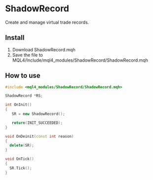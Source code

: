 # ShadowRecord
Create and manage virtual trade records.


## Install
1. Download ShadowRecord.mqh
2. Save the file to MQL4/Include/mql4_modules/ShadowRecord/ShadowRecord.mqh


## How to use
```cpp
#include <mql4_modules/ShadowRecord/ShadowRecord.mqh>

ShadowRecord *RS;

int OnInit()
{
   SR = new ShadowRecord();

   return(INIT_SUCCEEDED);
}

void OnDeinit(const int reason)
{
  delete(SR);
}

void OnTick()
{
  SR.Tick();
}
```
